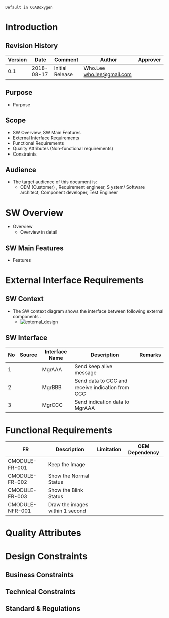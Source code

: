 ```text
Default in CGADoxygen
```

# Introduction
## Revision History
| Version | Date       | Comment         | Author                             | Approver |
| ------- | ---------- | --------------- | ---------------------------------- | -------- |
| 0.1     | 2018-08-17 | Initial Release | Who.Lee <who.lee@gmail.com>        |          |

## Purpose
- Purpose

## Scope
- SW Overview, SW Main Features
- External Interface Requirements
- Functional Requirements
- Quality Attributes (Non-functional requirements)
- Constraints

## Audience
- The target audience of this document is:
	- OEM (Customer) , Requirement engineer, S ystem/ Software architect, Component developer, Test Engineer

# SW Overview
- Overview
	- Overview in detail

## SW Main Features
- Features

# External Interface Requirements
## SW Context
- The SW context diagram shows the interface between following external components .
	- ![external_design](./outplantuml/HLD_md_1_external_design.png)

## SW Interface

|No | Source |Interface Name |Description                                       |Remarks|
|---|--------|---------------|--------------------------------------------------|-------|
| 1 |        | MgrAAA        | Send keep alive message                          |       |
| 2 |        | MgrBBB        | Send data to CCC and receive indication from CCC |       |
| 3 |        | MgrCCC        | Send indication data to MgrAAA                   |       |

# Functional Requirements

| FR              | Description                                | Limitation | OEM Dependency |
| --------------- | ------------------------------------------ | ---------- | -------------- |
| CMODULE-FR-001  | Keep the Image                             |            |                |
| CMODULE-FR-002  | Show the Normal Status                     |            |                |
| CMODULE-FR-003  | Show the Blink Status                      |            |                |
| CMODULE-NFR-001 | Draw the images within 1 second            |            |                |

# Quality Attributes

# Design Constraints
## Business Constraints

## Technical Constraints

## Standard & Regulations



